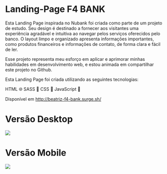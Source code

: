 # Landing-Page F4 BANK

Esta Landing Page inspirada no Nubank foi criada como parte de um projeto de estudo. Seu design é destinado a fornecer aos visitantes uma experiência agradável e intuitiva ao navegar pelos serviços oferecidos pelo banco. O layout limpo e organizado apresenta informações importantes, como produtos financeiros e informações de contato, de forma clara e fácil de ler.

Esse projeto representa meu esforço em aplicar e aprimorar minhas habilidades em desenvolvimento web, e estou animada em compartilhar este projeto no Github.

Esta Landing Page foi criada utilizando as seguintes tecnologias:

HTML 🌐
SASS 💄
CSS 🎨
JavaScript 🚀

Disponível em http://beatriz-f4-bank.surge.sh/

# Versão Desktop

<img src="https://i.ibb.co/Q9Qw5n1/127-0-0-1-5501-5.png"/>


# Versão Mobile

<img src="https://i.ibb.co/vHR4zJd/127-0-0-1-5501-7.png"/>
